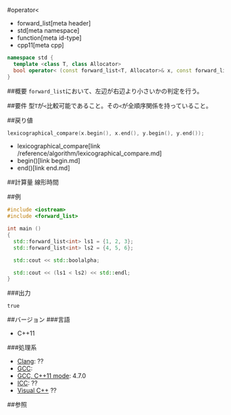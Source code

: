 #operator<
* forward_list[meta header]
* std[meta namespace]
* function[meta id-type]
* cpp11[meta cpp]

```cpp
namespace std {
  template <class T, class Allocator>
  bool operator< (const forward_list<T, Allocator>& x, const forward_list<T, Allocator>& y);
}
```

##概要
`forward_list`において、左辺が右辺より小さいかの判定を行う。



##要件
型`T`が`<`比較可能であること。その`<`が全順序関係を持っていること。



##戻り値
```cpp
lexicographical_compare(x.begin(), x.end(), y.begin(), y.end());
```
* lexicographical_compare[link /reference/algorithm/lexicographical_compare.md]
* begin()[link begin.md]
* end()[link end.md]


##計算量
線形時間


##例
```cpp
#include <iostream>
#include <forward_list>

int main ()
{
  std::forward_list<int> ls1 = {1, 2, 3};
  std::forward_list<int> ls2 = {4, 5, 6};

  std::cout << std::boolalpha;

  std::cout << (ls1 < ls2) << std::endl;
}
```

###出力
```
true
```

##バージョン
###言語
- C++11

###処理系
- [Clang](/implementation.md#clang): ??
- [GCC](/implementation.md#gcc): 
- [GCC, C++11 mode](/implementation.md#gcc): 4.7.0
- [ICC](/implementation.md#icc): ??
- [Visual C++](/implementation.md#visual_cpp) ??


##参照


